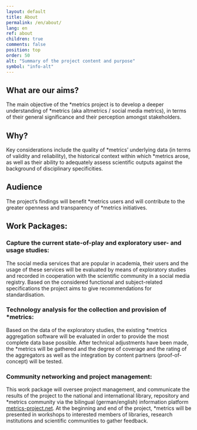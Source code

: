 ```yaml
---
layout: default
title: About
permalink: /en/about/
lang: en
ref: about
children: true
comments: false
position: top
order: 50
alt: "Summary of the project content and purpose"
symbol: "info-alt"
---
```

<!-- Start editing content here -->

## What are our aims?

The main objective of the \*metrics project is to develop a deeper understanding of \*metrics (aka altmetrics / social media metrics), in terms of their general significance and their perception amongst stakeholders.  

## Why?

Key considerations include the quality of \*metrics’ underlying data (in terms of validity and reliability), the historical context within which \*metrics arose, as well as their ability to adequately assess scientific outputs against the background of disciplinary specificities.  

## Audience

The project’s findings will benefit \*metrics users and will contribute to the greater openness and transparency of \*metrics initiatives.  

## Work Packages:

### Capture the current state-of-play and exploratory user- and usage studies:

The social media services that are popular in academia, their users and the usage of these services will be evaluated by means of exploratory studies and recorded in cooperation with the scientific community in a social media registry. Based on the considered functional and subject-related specifications the project aims to give recommendations for standardisation.    

### Technology analysis for the collection and provision of \*metrics:

Based on the data of the exploratory studies, the existing \*metrics aggregation software will be evaluated in order to provide the most complete data base possible. After technical adjustments have been made, the \*metrics will be gathered and the degree of coverage and the rating of the aggregators as well as the integration by content partners (proof-of-concept) will be tested.  

### Community networking and project management:

This work package will oversee project management, and communicate the results of the project to the national and international library, repository and \*metrics community via the bilingual (german/english) information platform [metrics-project.net](http://metrics-project.net). At the beginning and end of the project, \*metrics will be presented in workshops to interested members of libraries, research institutions and scientific communities to gather feedback.  
